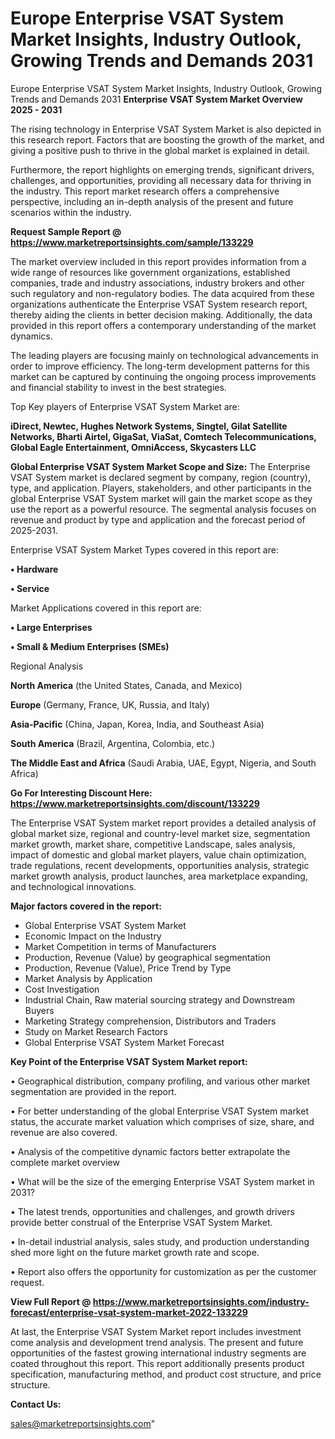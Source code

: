 # Europe Enterprise VSAT System Market Insights, Industry Outlook, Growing Trends and Demands 2031
 Europe Enterprise VSAT System Market Insights, Industry Outlook, Growing Trends and Demands 2031
<Strong> Enterprise VSAT System Market Overview 2025 - 2031</strong>

The rising technology in Enterprise VSAT System Market is also depicted in this research report. Factors that are boosting the growth of the market, and giving a positive push to thrive in the global market is explained in detail.

Furthermore, the report highlights on emerging trends, significant drivers, challenges, and opportunities, providing all necessary data for thriving in the industry. This report market research offers a comprehensive perspective, including an in-depth analysis of the present and future scenarios within the industry.

<strong>Request Sample Report @ <a href=https://www.marketreportsinsights.com/sample/133229>https://www.marketreportsinsights.com/sample/133229</a></strong>

The market overview included in this report provides information from a wide range of resources like government organizations, established companies, trade and industry associations, industry brokers and other such regulatory and non-regulatory bodies. The data acquired from these organizations authenticate the Enterprise VSAT System research report, thereby aiding the clients in better decision making. Additionally, the data provided in this report offers a contemporary understanding of the market dynamics.

The leading players are focusing mainly on technological advancements in order to improve efficiency. The long-term development patterns for this market can be captured by continuing the ongoing process improvements and financial stability to invest in the best strategies.

Top Key players of Enterprise VSAT System Market are:

<strong>iDirect, Newtec, Hughes Network Systems, Singtel, Gilat Satellite Networks, Bharti Airtel, GigaSat, ViaSat, Comtech Telecommunications, Global Eagle Entertainment, OmniAccess, Skycasters LLC</strong>

<strong><b>Global Enterprise VSAT System Market Scope and Size:</b></strong>
The Enterprise VSAT System market is declared segment by company, region (country), type, and application. Players, stakeholders, and other participants in the global Enterprise VSAT System market will gain the market scope as they use the report as a powerful resource. The segmental analysis focuses on revenue and product by type and application and the forecast period of 2025-2031.

Enterprise VSAT System Market Types covered in this report are:

<strong>• Hardware

• Service</strong>

Market Applications covered in this report are:

<strong>• Large Enterprises

• Small & Medium Enterprises (SMEs)</strong> 

Regional Analysis

<strong>North America</strong> (the United States, Canada, and Mexico)

<strong>Europe</strong> (Germany, France, UK, Russia, and Italy)

<strong>Asia-Pacific</strong> (China, Japan, Korea, India, and Southeast Asia)

<strong>South America</strong> (Brazil, Argentina, Colombia, etc.)

<strong>The Middle East and Africa</strong> (Saudi Arabia, UAE, Egypt, Nigeria, and South Africa)

<strong>Go For Interesting Discount Here: <a href=https://www.marketreportsinsights.com/discount/133229>https://www.marketreportsinsights.com/discount/133229</a></strong>

The Enterprise VSAT System market report provides a detailed analysis of global market size, regional and country-level market size, segmentation market growth, market share, competitive Landscape, sales analysis, impact of domestic and global market players, value chain optimization, trade regulations, recent developments, opportunities analysis, strategic market growth analysis, product launches, area marketplace expanding, and technological innovations.

<strong><b>Major factors covered in the report:</b></strong>
<ul>
  <li>Global Enterprise VSAT System Market </li>
  <li>Economic Impact on the Industry</li>
  <li>Market Competition in terms of Manufacturers</li>
  <li>Production, Revenue (Value) by geographical segmentation</li>
  <li>Production, Revenue (Value), Price Trend by Type</li>
  <li>Market Analysis by Application</li>
  <li>Cost Investigation</li>
  <li>Industrial Chain, Raw material sourcing strategy and Downstream Buyers</li>
  <li>Marketing Strategy comprehension, Distributors and Traders</li>
  <li>Study on Market Research Factors</li>
  <li>Global Enterprise VSAT System Market Forecast</li>
</ul>

<strong><b>Key Point of the Enterprise VSAT System Market report:</b></strong>

• Geographical distribution, company profiling, and various other market segmentation are provided in the report.

• For better understanding of the global Enterprise VSAT System market status, the accurate market valuation which comprises of size, share, and revenue are also covered.

• Analysis of the competitive dynamic factors better extrapolate the complete market overview

• What will be the size of the emerging Enterprise VSAT System market in 2031?

• The latest trends, opportunities and challenges, and growth drivers provide better construal of the Enterprise VSAT System Market.

• In-detail industrial analysis, sales study, and production understanding shed more light on the future market growth rate and scope.

• Report also offers the opportunity for customization as per the customer request.

<strong><b>View Full Report @ <a href=https://www.marketreportsinsights.com/industry-forecast/enterprise-vsat-system-market-2022-133229>https://www.marketreportsinsights.com/industry-forecast/enterprise-vsat-system-market-2022-133229</a></b></strong>


At last, the Enterprise VSAT System Market report includes investment come analysis and development trend analysis. The present and future opportunities of the fastest growing international industry segments are coated throughout this report. This report additionally presents product specification, manufacturing method, and product cost structure, and price structure.

<strong>Contact Us:</strong>

sales@marketreportsinsights.com"
